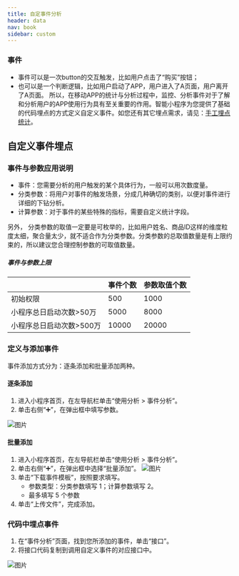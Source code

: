 ```yaml
---
title: 自定事件分析
header: data
nav: book
sidebar: custom
---
```



### 事件

* 事件可以是一次button的交互触发，比如用户点击了“购买”按钮；
* 也可以是一个判断逻辑，比如用户启动了APP，用户进入了A页面，用户离开了A页面。 
所以，在移动APP的统计与分析过程中，监控、分析事件对于了解和分析用户的APP使用行为具有至关重要的作用。智能小程序为您提供了基础的代码埋点的方式定义自定义事件。如您还有其它埋点需求，请见：<a href="http://smartprogram.baidu.com/docs/data/performance-point/">手工埋点统计</a>。

## 自定义事件埋点

### 事件与参数应用说明

* 事件：您需要分析的用户触发的某个具体行为，一般可以用次数度量。
* 分类参数：将用户对事件的触发场景，分成几种确切的类别，以便对事件进行详细的下钻分析。
* 计算参数：对于事件的某些特殊的指标，需要自定义统计字段。

另外， 分类参数的取值一定要是可枚举的，比如用户姓名、商品ID这样的维度粒度太细，聚合量太少，就不适合作为分类参数。分类参数的总取值数量是有上限约束的，所以建议您合理控制参数的可取值数量。



##### 事件与参数上限

|                          | 事件个数 | 参数取值个数 |
| ------------------------ | -------- | :----------- |
| 初始权限                 | 500      | 1000         |
| 小程序总日启动次数>50万  | 5000     | 8000         |
| 小程序总日启动次数>500万 | 10000    | 20000        |

### 定义与添加事件
事件添加方式分为：逐条添加和批量添加两种。
#### 逐条添加
1. 进入小程序首页，在左导航栏单击“使用分析 > 事件分析”。
2. 单击右侧“➕”，在弹出框中填写参数。

![图片](../../img/data/concept07.png)

#### 批量添加
1. 进入小程序首页，在左导航栏单击“使用分析 > 事件分析”。
2. 单击右侧“➕”，在弹出框中选择“批量添加”。
![图片](../../img/data/concept09.png)
3. 单击“下载事件模板”，按照要求填写。
    * 参数类型：分类参数填写 1；计算参数填写 2。
    * 最多填写 5 个参数
4. 单击“上传文件”，完成添加。

### 代码中埋点事件
1. 在“事件分析”页面，找到您所添加的事件，单击“接口”。
2. 将接口代码复制到调用自定义事件的对应接口中。

![图片](../../img/data/concept10.png)

